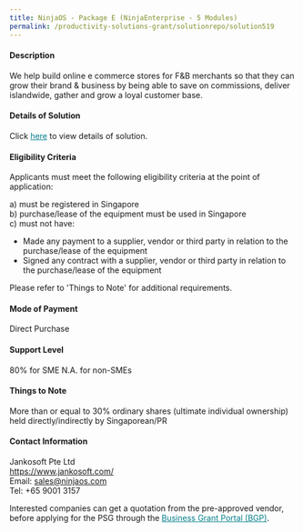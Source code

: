 ```yaml
---
title: NinjaOS - Package E (NinjaEnterprise - 5 Modules)
permalink: /productivity-solutions-grant/solutionrepo/solution519
---
```


#### Description

We help build online e commerce stores for F&B merchants so that they can grow their brand & business by being able to save on commissions, deliver islandwide, gather and grow a loyal customer base.


#### Details of Solution

Click <a href='https://gb-assist-staging.netlify.app/images/psg/Jankosoft_20200023_Annex_3_20200625144914_Part_5.pdf' style='color:#037e8a'>here</a> to view details of solution.

#### Eligibility Criteria

Applicants must meet the following eligibility criteria at the point of application:

a) must be registered in Singapore <br>
b) purchase/lease of the equipment must be used in Singapore <br>
c) must not have:
- Made any payment to a supplier, vendor or third party in relation to the purchase/lease of the equipment
- Signed any contract with a supplier, vendor or third party in relation to the purchase/lease of the equipment

Please refer to 'Things to Note' for additional requirements.

#### Mode of Payment
Direct Purchase

#### Support Level
80% for SME
N.A. for non-SMEs <br>

#### Things to Note
More than or equal to 30% ordinary shares (ultimate individual ownership) held directly/indirectly by Singaporean/PR

#### Contact Information
Jankosoft Pte Ltd<br>https://www.jankosoft.com/<br>Email: sales@ninjaos.com<br>Tel: +65 9001 3157

Interested companies can get a quotation from the pre-approved vendor, before applying for the PSG through the <a target='_blank' style='color:#037e8a' href='https://www.businessgrants.gov.sg/'>Business Grant Portal (BGP)</a>.
